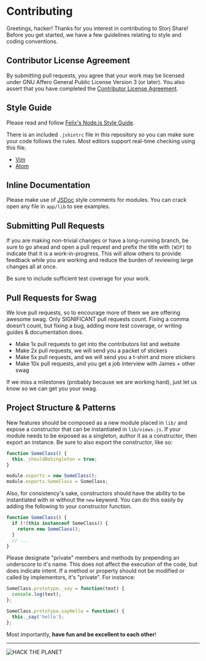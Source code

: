 Contributing
============

Greetings, hacker! Thanks for you interest in contributing to Storj Share!
Before you get started, we have a few guidelines relating to style and coding
conventions.

Contributor License Agreement
-----------------------------

By submitting pull requests, you agree that your work may be licensed under GNU Affero General Public License Version 3 (or later).
You also assert that you have completed the [Contributor License Agreement](https://storj.io/cla).

Style Guide
-----------

Please read and follow
[Felix's Node.js Style Guide](https://github.com/felixge/node-style-guide).

There is an included `.jshintrc` file in this repository so you can make sure
your code follows the rules. Most editors support real-time checking using this
file.

* [Vim](https://github.com/walm/jshint.vim)
* [Atom](https://atom.io/packages/atom-jshint)

Inline Documentation
--------------------

Please make use of [JSDoc](http://usejsdoc.org/) style comments for modules.
You can crack open any file in `app/lib` to see examples.

Submitting Pull Requests
------------------------

If you are making non-trivial changes or have a long-running branch, be sure to
go ahead and open a pull request and prefix the title with `[WIP]` to indicate
that it is a work-in-progress. This will allow others to provide feedback while
you are working and reduce the burden of reviewing large changes all at once.

Be sure to include sufficient test coverage for your work.

Pull Requests for Swag
----------------------
We love pull requests, so to encourage more of them we are offering
awesome swag. Only SIGNIFICANT pull requests count. Fixing a comma
doesn’t count, but fixing a bug, adding more test coverage, or writing
guides & documentation does.

- Make 1x pull requests to get into the contributors list and website
- Make 2x pull requests, we will send you a packet of stickers
- Make 5x pull requests, and we will send you a t-shirt and more stickers
- Make 10x pull requests, and you get a job interview with James + other swag

If we miss a milestones (probably because we are working hard), just let
us know so we can get you your swag. 

Project Structure & Patterns
----------------------------

New features should be composed as a new module placed in `lib/` and expose a
constructor that can be instantiated in `lib/views.js`. If your module needs to
be exposed as a singleton, author it as a constructor, then export an instance.
Be sure to also export the constructor, like so:

```js
function SomeClass() {
  this._shouldBeSingleton = true;
}

module.exports = new SomeClass();
module.exports.SomeClass = SomeClass;
```

Also, for consistency's sake, constructors should have the ability to be
instantiated with or without the `new` keyword. You can do this easily by
adding the following to your constructor function.

```js
function SomeClass() {
  if (!(this instanceof SomeClass)) {
    return new SomeClass();
  }
  // ...
}
```

Please designate "private" members and methods by prepending an underscore to
it's name. This does not affect the execution of the code, but does indicate
intent. If a method or property should not be modified or called by
implementors, it's "private". For instance:

```js
SomeClass.prototype._say = function(text) {
  console.log(text);
};

SomeClass.prototype.sayHello = function() {
  this._say('hello');
};
```

Most importantly, **have fun and be excellent to each other**!

---

![HACK THE PLANET](https://i.giphy.com/14kdiJUblbWBXy.gif)
